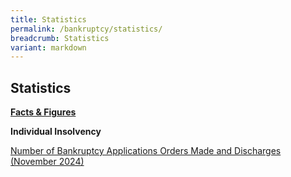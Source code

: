 ```yaml
---
title: Statistics
permalink: /bankruptcy/statistics/
breadcrumb: Statistics
variant: markdown
---
```

Statistics
---

<u><b>Facts &amp; Figures</b></u>

**Individual Insolvency**

[Number of Bankruptcy Applications Orders Made and Discharges (November 2024)](/files/IID%20Statistics%20/NumberofBankruptcyApplicationsOrdersMadeandDischarges_November2024_.pdf)